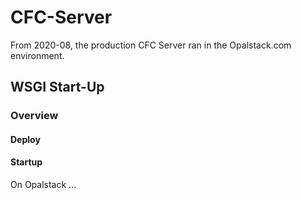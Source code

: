 # CFC-Server

From 2020-08, the production CFC Server ran in the Opalstack.com environment.

## WSGI Start-Up

### Overview

#### Deploy

#### Startup

On Opalstack ...